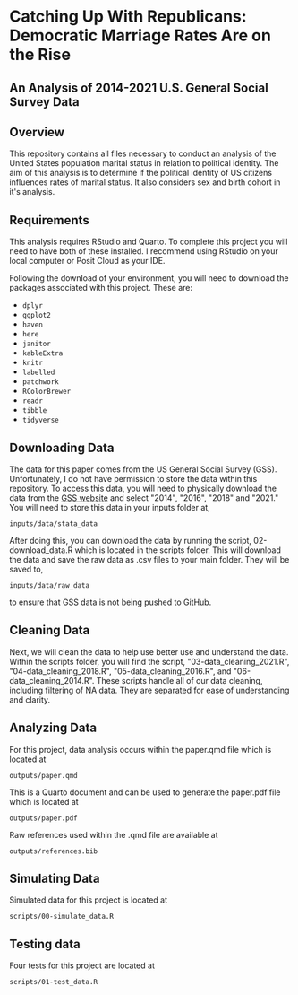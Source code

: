 # Catching Up With Republicans: Democratic Marriage Rates Are on the Rise

## An Analysis of 2014-2021 U.S. General Social Survey Data

## Overview

This repository contains all files necessary to conduct an analysis of the United States population marital status in relation to political identity. The aim of this analysis is to determine if the political identity of US citizens influences rates of marital status. It also considers sex and birth cohort in it's analysis.

## Requirements

This analysis requires RStudio and Quarto. To complete this project you will need to have both of these installed. I recommend using RStudio on your local computer or Posit Cloud as your IDE.

Following the download of your environment, you will need to download the packages associated with this project. These are:

-   `dplyr`
-   `ggplot2`
-   `haven`
-   `here`
-   `janitor`
-   `kableExtra`
-   `knitr`
-   `labelled`
-   `patchwork`
-   `RColorBrewer`
-   `readr`
-   `tibble`
-   `tidyverse`

## Downloading Data

The data for this paper comes from the US General Social Survey (GSS). Unfortunately, I do not have permission to store the data within this repository. To access this data, you will need to physically download the data from the [GSS website](https://gss.norc.org/get-the-data/stata) and select "2014", "2016", "2018" and "2021." You will need to store this data in your inputs folder at,

`inputs/data/stata_data`

After doing this, you can download the data by running the script, 02-download_data.R which is located in the scripts folder. This will download the data and save the raw data as .csv files to your main folder. They will be saved to,

`inputs/data/raw_data`

to ensure that GSS data is not being pushed to GitHub.

## Cleaning Data

Next, we will clean the data to help use better use and understand the data. Within the scripts folder, you will find the script, "03-data_cleaning_2021.R", "04-data_cleaning_2018.R", "05-data_cleaning_2016.R", and "06-data_cleaning_2014.R". These scripts handle all of our data cleaning, including filtering of NA data. They are separated for ease of understanding and clarity.

## Analyzing Data

For this project, data analysis occurs within the paper.qmd file which is located at

`outputs/paper.qmd`

This is a Quarto document and can be used to generate the paper.pdf file which is located at

`outputs/paper.pdf`

Raw references used within the .qmd file are available at

`outputs/references.bib`

## Simulating Data

Simulated data for this project is located at

`scripts/00-simulate_data.R`

## Testing data

Four tests for this project are located at

`scripts/01-test_data.R`
